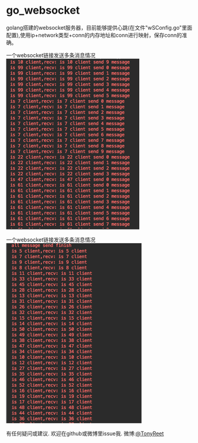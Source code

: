 # go_websocket
golang搭建的websocket服务器，目前能够提供心跳(在文件"wSConfig.go"里面配置),使用ip+network类型+conn的内存地址和conn进行映射，保存conn的准确。

一个websocket链接发送多条消息情况
![png](multiMessage.png)


一个websocket链接发送多条消息情况
![png](singleMessage.png)


有任何疑问或建议. 欢迎在github或微博里issue我. 
微博:[@TonyReet](http://weibo.com/u/3648931023)

